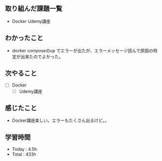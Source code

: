 ## 取り組んだ課題一覧

- Docker Udemy講座

## わかったこと
- docker composeのup でエラーが出たが、エラーメッセージ読んで原因の特定が出来たのでよかった。

## 次やること

- [ ] Docker
    - [ ] Udemy講座

## 感じたこと
- Docker講座楽しい。エラーもたくさん出るけど。。

## 学習時間

- Today : 4.5h
- Total : 433h